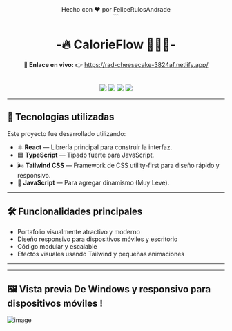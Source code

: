 <div align="center">
  <div align="center">
Hecho con ❤️ por FelipeRulosAndrade

</div> ```
  <h1> -🔥 CalorieFlow 🏋🏻‍♂️-</h1>

  <p><strong>🔗 Enlace en vivo:</strong>  
  👉 <a href="https://calorie-flow.netlify.app/" target="_blank">https://rad-cheesecake-3824af.netlify.app/</a></p>

  <br/>

  <img src="https://img.shields.io/badge/React-20232A?style=for-the-badge&logo=react&logoColor=61DAFB" />
  <img src="https://img.shields.io/badge/TypeScript-007ACC?style=for-the-badge&logo=typescript&logoColor=white" />
  <img src="https://img.shields.io/badge/TailwindCSS-38B2AC?style=for-the-badge&logo=tailwind-css&logoColor=white" />
  <img src="https://img.shields.io/badge/JavaScript-F7DF1E?style=for-the-badge&logo=javascript&logoColor=black" />

</div>


---

## 🚀 Tecnologías utilizadas

Este proyecto fue desarrollado utilizando:

- ⚛️ **React** — Librería principal para construir la interfaz.
- 🟦 **TypeScript** — Tipado fuerte para JavaScript.
- 🌬️ **Tailwind CSS** — Framework de CSS utility-first para diseño rápido y responsivo.
- 💛 **JavaScript** — Para agregar dinamismo (Muy Leve).

---

## 🛠️ Funcionalidades principales

- Portafolio visualmente atractivo y moderno
- Diseño responsivo para dispositivos móviles y escritorio
- Código modular y escalable
- Efectos visuales usando Tailwind y pequeñas animaciones

---
---

## 🖼️ Vista previa De Windows y responsivo para dispositivos móviles ! 

![image](https://github.com/user-attachments/assets/9d76e621-dec8-428d-aefe-9b7bbdc4e556)
 <!-- Opcional: Puedes subir una imagen de ejemplo -->

